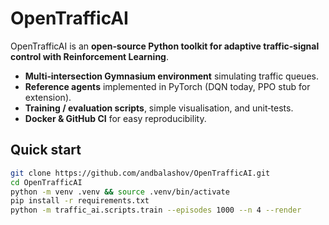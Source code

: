 # OpenTrafficAI

OpenTrafficAI is an **open‑source Python toolkit for adaptive traffic‑signal control with Reinforcement Learning**.

* **Multi‑intersection Gymnasium environment** simulating traffic queues.
* **Reference agents** implemented in PyTorch (DQN today, PPO stub for extension).
* **Training / evaluation scripts**, simple visualisation, and unit‑tests.
* **Docker & GitHub CI** for easy reproducibility.

## Quick start
```bash
git clone https://github.com/andbalashov/OpenTrafficAI.git
cd OpenTrafficAI
python -m venv .venv && source .venv/bin/activate
pip install -r requirements.txt
python -m traffic_ai.scripts.train --episodes 1000 --n 4 --render
